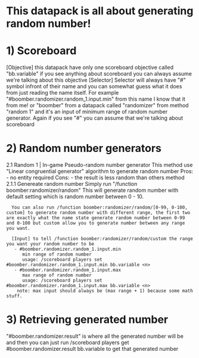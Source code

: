 # This datapack is all about generating random number!

# 1) Scoreboard
  [Objective]
    this datapack have only one scoreboard objective called "bb.variable" if you see anything about scoreboard you can always assume we're talking about this objective
  [Selector]
    Selector will always have "#" symbol infront of their name and you can somewhat guess what it does from just reading the name itself. 
    For example "#boomber.randomizer.random_1.input.min" from this name I know that it from me! or "boomber" from a datapack called "randomizer" from method "random 1" and it's an input of minimum range of random number generator.
    Again if you see "#" you can assume that we're talking about scoreboard

# 2) Random number generators
  2.1 Random 1 | In-game Pseudo-random number generator
    This method use "Linear congruential generator" algorithm to generate random number
    Pros:
     - no entity required
    Cons:
     - the result is less random than others method
   2.1.1 Genereate random number
	  Simply run "/function boomber:randomizer/random" This will generate random number with default setting which is random number between 0 - 10.

      You can also run /function boomber:randomizer/random/[0-99, 0-100, custom] to generate random number with different range, the first two are exactly what the name state generate random number between 0-99 and 0-100 but custom allow you to generate number between any range you want.

      [Input] to tell /function boomber:randomizer/random/custom the range you want your random number to be
       - #boomber.randomizer.random_1.input.min
          min range of random number
          usage: /scoreboard players set #boomber.randomizer.random_1.input.min bb.variable <n>
       - #boomber.randomizer.random_1.input.max
          max range of random number
          usage: /scoreboard players set #boomber.randomizer.random_1.input.max bb.variable <n>
        note: max input should always be (max range + 1) because some math stuff.

# 3) Retrieving generated number
  "#boomber.randomizer.result" is where all the generated number will be and then you can just run /scoreboard players get #boomber.randomizer.result bb.variable to get that generated number